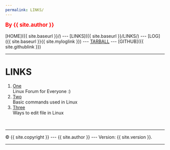```yaml
---
permalink: LINKS/
---
```


<span style="color:red; font-weight:bold; font-size:larger;">By {{ site.author }}</span>
<br><br>
[HOME]({{ site.baseurl }}/) ---
[LINKS]({{ site.baseurl }}/LINKS/) ---
[LOG]({{ site.baseurl }}{{ site.myloglink }}) ---
[TARBALL](SandBox/cbkadal.tar.xz) ---
[GITHUB]({{ site.githublink }})
<br>

<hr>

# LINKS

1. [One](https://www.linux.org/)<br>
   Linux Forum for Everyone :)
2. [Two](https://hackr.io/blog/basic-linux-commands)<br>
   Basic commands used in Linux
3. [Three](https://www.javatpoint.com/linux-edit-file)<br>
   Ways to edit file in Linux
<br>
<hr>
&copy; {{ site.copyright }} --- {{ site.author }} --- Version: {{ site.version }}.
<hr>
<br>
